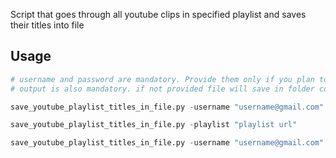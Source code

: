 Script that goes through all youtube clips in specified playlist and saves their titles into file

## Usage

```python
# username and password are mandatory. Provide them only if you plan to scrape private playlists
# output is also mandatory. if not provided file will save in folder containing the python file

save_youtube_playlist_titles_in_file.py -username "username@gmail.com" -password "password" -playlist "playlist url"

save_youtube_playlist_titles_in_file.py -playlist "playlist url"

save_youtube_playlist_titles_in_file.py -username "username@gmail.com" -password "password" -playlist "playlist url" -output "C:/output/path/scrapped_videos.txt"
```
